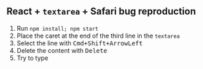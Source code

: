 ## React + `textarea` + Safari bug reproduction

1. Run `npm install; npm start`
2. Place the caret at the end of the third line in the `textarea`
3. Select the line with <kbd>Cmd+Shift+ArrowLeft</kbd>
4. Delete the content with <kbd>Delete</kbd>
5. Try to type
